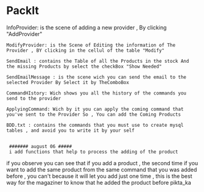 # PackIt
 InfoProvider: is the scene of adding a new provider , By clicking "AddProvider"

    ModifyProvider: is the Scene of Editing the information of The Provider , BY clicking in the cellul of the table "Modify"

    SendEmail : contains the Table of all the Products in the stock And the missing Products by select the checkBox "Show Needed"

    SendEmailMessage : is the scene wich you can send the email to the selected Provider By Select it by TheComboBox

    CommandHIstory: Wich shows you all the history of the commands you send to the provider

    ApplyingCommand: Wich by it you can apply the coming command that you've sent to the Provider So , You can add the Coming Products

    BDD.txt : contains the commands that you must use to create mysql tables , and avoid you to write it by your self
    
    
     ####### august 06 #####
     i add functions that help to process the adding of the product
if you observe you can see that if you add a product , the second time if you want to add the same product from the same command that you was added before , you can't because it will let you add just one time , this is the best way for the magaziner to know that he added the product before
pikta_ka

